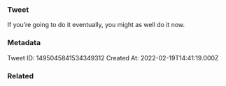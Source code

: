 ### Tweet
If you’re going to do it eventually, you might as well do it now.

### Metadata
Tweet ID: 1495045841534349312
Created At: 2022-02-19T14:41:19.000Z

### Related

